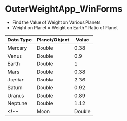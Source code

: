 # OuterWeightApp_WinForms
 - Find the Value of Weight on Various Planets
 - Weight on Planet = Weight on Earth * Ratio of Planet

| Data Type | Planet/Object | Value |
| --- | --- | --- |
| Mercury |  Double | 0.38 |
| Venus | Double | 0.9 |
| Earth | Double | 1 |
| Mars | Double | 0.38 | 
| Jupiter | Double | 2.36 |
| Saturn | Double | 0.92 |
| Uranus | Double | 0.89 |
| Neptune | Double | 1.12 |
<!--| Moon | Double | 0.17 |-->
